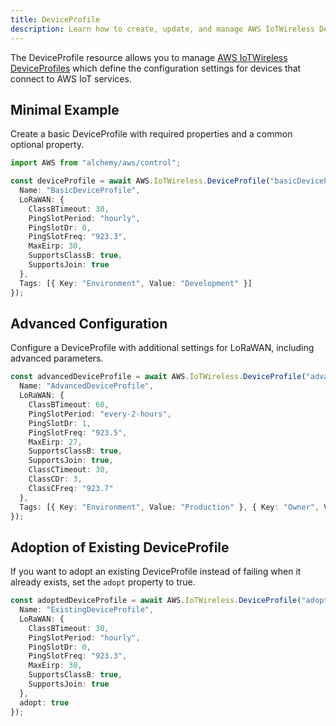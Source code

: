 ```yaml
---
title: DeviceProfile
description: Learn how to create, update, and manage AWS IoTWireless DeviceProfiles using Alchemy Cloud Control.
---
```


The DeviceProfile resource allows you to manage [AWS IoTWireless DeviceProfiles](https://docs.aws.amazon.com/iotwireless/latest/userguide/) which define the configuration settings for devices that connect to AWS IoT services.

## Minimal Example

Create a basic DeviceProfile with required properties and a common optional property.

```ts
import AWS from "alchemy/aws/control";

const deviceProfile = await AWS.IoTWireless.DeviceProfile("basicDeviceProfile", {
  Name: "BasicDeviceProfile",
  LoRaWAN: {
    ClassBTimeout: 30,
    PingSlotPeriod: "hourly",
    PingSlotDr: 0,
    PingSlotFreq: "923.3",
    MaxEirp: 30,
    SupportsClassB: true,
    SupportsJoin: true
  },
  Tags: [{ Key: "Environment", Value: "Development" }]
});
```

## Advanced Configuration

Configure a DeviceProfile with additional settings for LoRaWAN, including advanced parameters.

```ts
const advancedDeviceProfile = await AWS.IoTWireless.DeviceProfile("advancedDeviceProfile", {
  Name: "AdvancedDeviceProfile",
  LoRaWAN: {
    ClassBTimeout: 60,
    PingSlotPeriod: "every-2-hours",
    PingSlotDr: 1,
    PingSlotFreq: "923.5",
    MaxEirp: 27,
    SupportsClassB: true,
    SupportsJoin: true,
    ClassCTimeout: 30,
    ClassCDr: 3,
    ClassCFreq: "923.7"
  },
  Tags: [{ Key: "Environment", Value: "Production" }, { Key: "Owner", Value: "TeamA" }]
});
```

## Adoption of Existing DeviceProfile

If you want to adopt an existing DeviceProfile instead of failing when it already exists, set the `adopt` property to true.

```ts
const adoptedDeviceProfile = await AWS.IoTWireless.DeviceProfile("adoptedDeviceProfile", {
  Name: "ExistingDeviceProfile",
  LoRaWAN: {
    ClassBTimeout: 30,
    PingSlotPeriod: "hourly",
    PingSlotDr: 0,
    PingSlotFreq: "923.3",
    MaxEirp: 30,
    SupportsClassB: true,
    SupportsJoin: true
  },
  adopt: true
});
```